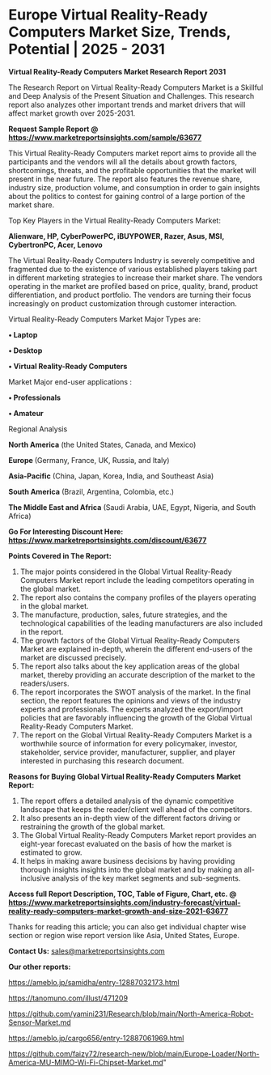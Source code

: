 # Europe Virtual Reality-Ready Computers Market Size, Trends, Potential | 2025 - 2031

<strong>Virtual Reality-Ready Computers Market Research Report 2031</strong>

The Research Report on Virtual Reality-Ready Computers Market is a Skillful and Deep Analysis of the Present Situation and Challenges. This research report also analyzes other important trends and market drivers that will affect market growth over 2025-2031.

<strong>Request Sample Report @ <a href=https://www.marketreportsinsights.com/sample/63677>https://www.marketreportsinsights.com/sample/63677</a></strong>

This Virtual Reality-Ready Computers market report aims to provide all the participants and the vendors will all the details about growth factors, shortcomings, threats, and the profitable opportunities that the market will present in the near future. The report also features the revenue share, industry size, production volume, and consumption in order to gain insights about the politics to contest for gaining control of a large portion of the market share.

Top Key Players in the Virtual Reality-Ready Computers Market:

<strong>Alienware, HP, CyberPowerPC, iBUYPOWER, Razer, Asus, MSI, CybertronPC, Acer, Lenovo</strong>

The Virtual Reality-Ready Computers Industry is severely competitive and fragmented due to the existence of various established players taking part in different marketing strategies to increase their market share. The vendors operating in the market are profiled based on price, quality, brand, product differentiation, and product portfolio. The vendors are turning their focus increasingly on product customization through customer interaction.

Virtual Reality-Ready Computers Market Major Types are:

<strong>• Laptop

• Desktop

• Virtual Reality-Ready Computers</strong>

Market Major end-user applications :

<strong>• Professionals

• Amateur</strong>

Regional Analysis

</u><strong><b>North America</b></strong> (the United States, Canada, and Mexico)

<strong><b>Europe </b></strong>(Germany, France, UK, Russia, and Italy)

<strong><b>Asia-Pacific</b></strong> (China, Japan, Korea, India, and Southeast Asia)

<strong><b>South America</b></strong> (Brazil, Argentina, Colombia, etc.)

<strong><b>The Middle East and Africa</b></strong> (Saudi Arabia, UAE, Egypt, Nigeria, and South Africa)

<strong>Go For Interesting Discount Here: <a href=https://www.marketreportsinsights.com/discount/63677>https://www.marketreportsinsights.com/discount/63677</a></strong>

<strong>Points Covered in The Report:</strong>
<ol>
  <li>The major points considered in the Global Virtual Reality-Ready Computers Market report include the leading competitors operating in the global market.</li>
  <li>The report also contains the company profiles of the players operating in the global market.</li>
  <li>The manufacture, production, sales, future strategies, and the technological capabilities of the leading manufacturers are also included in the report.</li>
  <li>The growth factors of the Global Virtual Reality-Ready Computers Market are explained in-depth, wherein the different end-users of the market are discussed precisely.</li>
  <li>The report also talks about the key application areas of the global market, thereby providing an accurate description of the market to the readers/users.</li>
  <li>The report incorporates the SWOT analysis of the market. In the final section, the report features the opinions and views of the industry experts and professionals. The experts analyzed the export/import policies that are favorably influencing the growth of the Global Virtual Reality-Ready Computers Market.</li>
  <li>The report on the Global Virtual Reality-Ready Computers Market is a worthwhile source of information for every policymaker, investor, stakeholder, service provider, manufacturer, supplier, and player interested in purchasing this research document.</li>
</ol>
<strong>Reasons for Buying Global Virtual Reality-Ready Computers Market Report:</strong>

<ol>
  <li>The report offers a detailed analysis of the dynamic competitive landscape that keeps the reader/client well ahead of the competitors.</li>
  <li>It also presents an in-depth view of the different factors driving or restraining the growth of the global market.</li>
  <li>The Global Virtual Reality-Ready Computers Market report provides an eight-year forecast evaluated on the basis of how the market is estimated to grow.</li>
  <li>It helps in making aware business decisions by having providing thorough insights insights into the global market and by making an all-inclusive analysis of the key market segments and sub-segments.</li>
</ol>
<strong>Access full Report Description, TOC, Table of Figure, Chart, etc. @ <a href=https://www.marketreportsinsights.com/industry-forecast/virtual-reality-ready-computers-market-growth-and-size-2021-63677>https://www.marketreportsinsights.com/industry-forecast/virtual-reality-ready-computers-market-growth-and-size-2021-63677</a></strong>


Thanks for reading this article; you can also get individual chapter wise section or region wise report version like Asia, United States, Europe.

<strong>Contact Us:</strong>
sales@marketreportsinsights.com

<strong>Our other reports:</strong>

<a href=https://ameblo.jp/samidha/entry-12887032173.html>https://ameblo.jp/samidha/entry-12887032173.html</a>

<a href=https://tanomuno.com/illust/471209>https://tanomuno.com/illust/471209</a>

<a href=https://github.com/yamini231/Research/blob/main/North-America-Robot-Sensor-Market.md>https://github.com/yamini231/Research/blob/main/North-America-Robot-Sensor-Market.md</a>

<a href=https://ameblo.jp/cargo656/entry-12887061969.html>https://ameblo.jp/cargo656/entry-12887061969.html</a>

<a href=https://github.com/faizy72/research-new/blob/main/Europe-Loader/North-America-MU-MIMO-Wi-Fi-Chipset-Market.md>https://github.com/faizy72/research-new/blob/main/Europe-Loader/North-America-MU-MIMO-Wi-Fi-Chipset-Market.md</a>"
